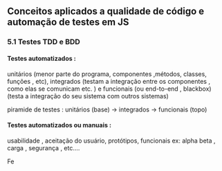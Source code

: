 ##  Conceitos aplicados a qualidade de código e automação de testes em JS 

### 5.1 Testes TDD e BDD 

####  Testes automatizados : 
unitários (menor parte do programa, componentes ,métodos, classes, funções , etc), 
integrados (testam a integração entre os componentes , como elas se comunicam etc. ) 
e funcionais (ou end-to-end , blackbox) (testa a integração do seu sistema com outros sistemas) 

piramide de testes : unitários (base) -> integrados -> funcionais (topo)

#### Testes automatizados  ou manuais : 
usabilidade , aceitação do usuário, protótipos, funcionais ex: alpha beta , carga , segurança , etc.... 

Fe





